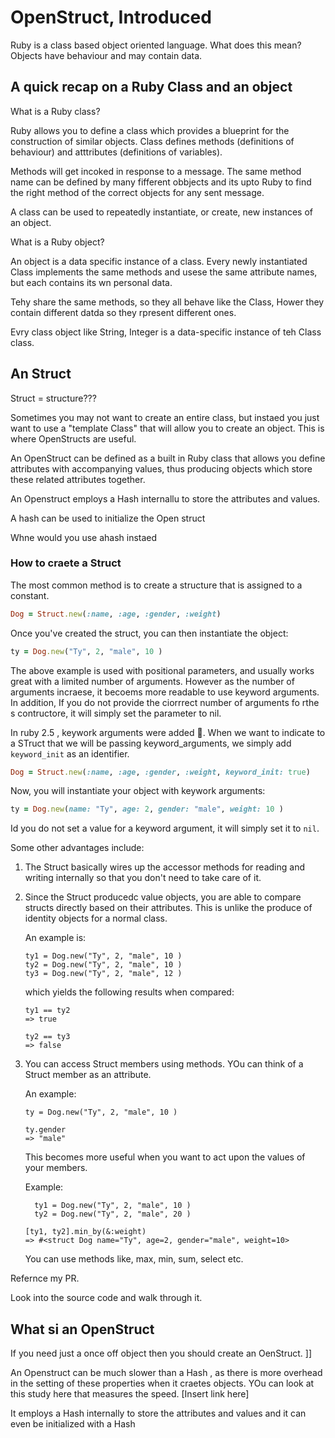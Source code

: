 # OpenStruct, Introduced

Ruby is a class based object oriented language. What does this mean?
Objects have behaviour and may contain data. 


## A quick recap on a Ruby Class and an object

What is a Ruby class?

Ruby allows you to define a class which provides a blueprint for the construction of similar objects. Class defines methods (definitions of behaviour) and atttributes (definitions of variables).

Methods will get incoked in response to a message.
The same method name can be defined by many fifferent obbjects and its upto Ruby to find the right method of the correct objects for any sent message. 

A class can be used to repeatedly instantiate, or create, new instances of an object. 


What is a Ruby object?

An object is a data specific instance of a class.
Every newly instantiated Class implements the same methods and usese the same attribute names, but each contains its wn personal data. 

Tehy share the same methods, so they all behave like the Class, Hower they contain different datda so they rpresent different ones. 


Evry class object like String, Integer is a data-specific instance of teh Class class.

## An Struct


Struct = structure???

Sometimes you may not want to create an entire class, but instaed you just want to use a "template Class" that will allow you to create an object. This is where OpenStructs are useful. 

An OpenStruct can be defined as a built in Ruby class that allows you define attributes with accompanying values, thus producing objects which store these related attributes together. 

An Openstruct employs a Hash internallu to store the attributes and values. 


 A hash can be used to initialize the Open struct 


Whne would you use  ahash instaed 



### How to craete a Struct
The most common method is to create a structure that is assigned to a constant. 

```ruby
Dog = Struct.new(:name, :age, :gender, :weight)
```


Once you've created the struct, you can then instantiate the object:

```ruby
ty = Dog.new("Ty", 2, "male", 10 )
```

The above example is used with positional parameters, and usually works great with a limited number of arguments. However as the number of arguments incraese, it becoems more readable to use keyword arguments. In addition, If you do not provide the ciorrrect number of arguments fo rthe s contructore, it will simply set the parameter to nil. 

In ruby 2.5 , keywork arguments were added 🎉.
When we want to indicate to a STruct that we will be passing keyword_arguments, we simply add `keyword_init` as an identifier.

```ruby
Dog = Struct.new(:name, :age, :gender, :weight, keyword_init: true)
```


Now, you will instantiate your object with keywork arguments:

```ruby
ty = Dog.new(name: "Ty", age: 2, gender: "male", weight: 10 )
```

Id you do not set a value for a keyword argument, it will simply set it to `nil`. 



Some other advantages include: 

1. The Struct basically wires up the accessor methods for reading and writing internally so that you don't need to take care of it. 

2. Since the Struct producedc value objects, you are able to compare structs directly based on their attributes. This is unlike the produce of identity objects for a normal class. 

    An example is:  

    ```
    ty1 = Dog.new("Ty", 2, "male", 10 )
    ty2 = Dog.new("Ty", 2, "male", 10 )
    ty3 = Dog.new("Ty", 2, "male", 12 )
    ```

    which yields the following results when compared:
    ```
    ty1 == ty2
    => true

    ty2 == ty3
    => false
    ```

3. You can access Struct members using methods. YOu can think of a Struct member as an attribute.

    An example:

    ```
    ty = Dog.new("Ty", 2, "male", 10 )
    ```

    ```
    ty.gender 
    => "male"
    ```

    This becomes more useful when you want to act upon the values of your members. 

    Example: 
    ```
      ty1 = Dog.new("Ty", 2, "male", 10 )
      ty2 = Dog.new("Ty", 2, "male", 20 )
    ```

    ```
    [ty1, ty2].min_by(&:weight)
    => #<struct Dog name="Ty", age=2, gender="male", weight=10>
    ```

    You can use methods like, max, min, sum, select etc.
 




Refernce my PR. 

Look into the source code and walk through it. 


## What si an OpenStruct

If you need just a once off object then you should create an OenStruct. ]]

An Openstruct can be much slower than a Hash , as there is more overhead in the setting of these properties when it craetes objects. YOu can look at this study here that measures the speed. [Insert link here]

It employs a Hash internally to store the attributes and values and it can even be initialized with a Hash 

